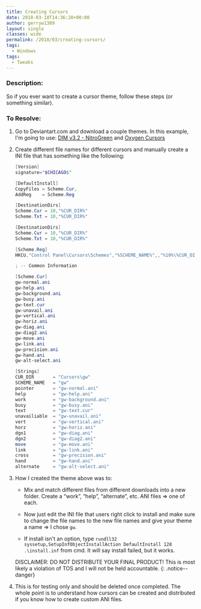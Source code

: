 ```yaml
---
title: Creating Cursors
date: 2018-03-18T14:36:20+00:00
author: gerryw1389
layout: single
classes: wide
permalink: /2018/03/creating-cursors/
tags:
  - Windows
tags:
  - Tweaks
---
```

<!--more-->

### Description:

So if you ever want to create a cursor theme, follow these steps (or something similar).

### To Resolve:

1. Go to Deviantart.com and download a couple themes. In this example, I'm going to use: [DIM v3.2 - NitroGreen](https://blooguy.deviantart.com/art/DIM-v3-1-NitroGreen-578318821) and [Oxygen Cursors](https://lavalon.deviantart.com/art/Oxygen-Cursors-76614092)

2. Create different file names for different cursors and manually create a INI file that has something like the following:

   ```powershell
   [Version]
   signature="$CHICAGO$"

   [DefaultInstall]
   CopyFiles = Scheme.Cur, 
   AddReg    = Scheme.Reg

   [DestinationDirs]
   Scheme.Cur = 10,"%CUR_DIR%"
   Scheme.Txt = 10,"%CUR_DIR%"

   [DestinationDirs]
   Scheme.Cur = 10,"%CUR_DIR%"
   Scheme.Txt = 10,"%CUR_DIR%"

   [Scheme.Reg]
   HKCU,"Control Panel\Cursors\Schemes","%SCHEME_NAME%",,"%10%\%CUR_DIR%\%pointer%,%10%\%CUR_DIR%\%help%,%10%\%CUR_DIR%\%work%,%10%\%CUR_DIR%\%busy%,%10%\%CUR_DIR%\%cross%,%10%\%CUR_DIR%\%Text%,%10%\%CUR_DIR%\%Hand%,%10%\%CUR_DIR%\%unavailiable%,%10%\%CUR_DIR%\%Vert%,%10%\%CUR_DIR%\%Horz%,%10%\%CUR_DIR%\%Dgn1%,%10%\%CUR_DIR%\%Dgn2%,%10%\%CUR_DIR%\%move%,%10%\%CUR_DIR%\%alternate%,%10%\%CUR_DIR%\%link%"

   ; -- Common Information

   [Scheme.Cur]
   gw-normal.ani
   gw-help.ani
   gw-background.ani
   gw-busy.ani
   gw-text.cur
   gw-unavail.ani
   gw-vertical.ani
   gw-horiz.ani
   gw-diag.ani
   gw-diag2.ani
   gw-move.ani
   gw-link.ani
   gw-precision.ani
   gw-hand.ani
   gw-alt-select.ani

   [Strings]
   CUR_DIR       = "Cursors\gw"
   SCHEME_NAME   = "gw"
   pointer       = "gw-normal.ani"
   help          = "gw-help.ani"
   work          = "gw-background.ani"
   busy          = "gw-busy.ani"
   text          = "gw-text.cur"
   unavailiable  = "gw-unavail.ani"
   vert          = "gw-vertical.ani"
   horz          = "gw-horiz.ani"
   dgn1          = "gw-diag.ani"
   dgn2          = "gw-diag2.ani"
   move          = "gw-move.ani"
   link          = "gw-link.ani"
   cross         = "gw-precision.ani"
   hand          = "gw-hand.ani"
   alternate     = "gw-alt-select.ani"
   ```

3. How I created the theme above was to:

   - Mix and match different files from different downloads into a new folder. Create a &#8220;work&#8221;, &#8220;help&#8221;, &#8220;alternate&#8221;, etc. ANI files => one of each.

   - Now just edit the INI file that users right click to install and make sure to change the file names to the new file names and give your theme a name => I chose `gw`.

   - If install isn't an option, type `rundll32 syssetup,SetupInfObjectInstallAction DefaultInstall 128 .\install.inf` from cmd. It will say install failed, but it works.

   DISCLAIMER: DO NOT DISTRIBUTE YOUR FINAL PRODUCT! This is most likely a violation of TOS and I will not be held accountable.
   {: .notice--danger}

4. This is for testing only and should be deleted once completed. The whole point is to understand how cursors can be created and distributed if you know how to create custom ANI files.
